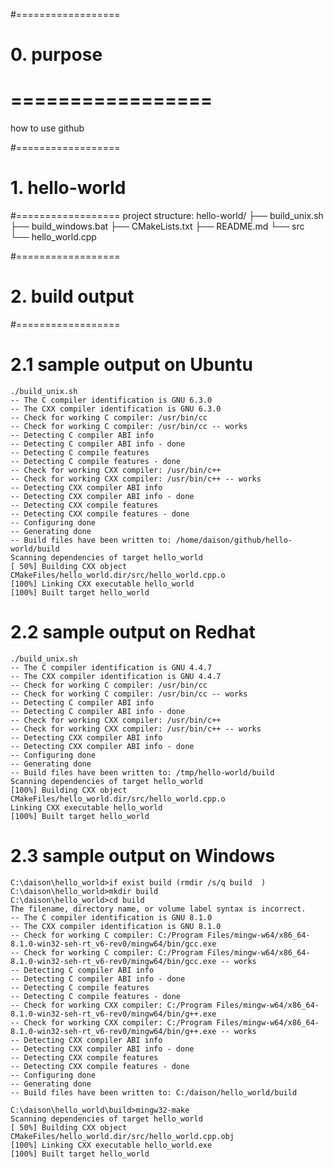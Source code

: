 #==================
# 0. purpose
# =================
how to use github

#==================
# 1. hello-world 
#==================
project structure:
	hello-world/
	├── build_unix.sh
	├── build_windows.bat
	├── CMakeLists.txt
	├── README.md
	└── src
	    └── hello_world.cpp

#==================
# 2. build output
#==================
# 2.1 sample output on Ubuntu
	./build_unix.sh
	-- The C compiler identification is GNU 6.3.0
	-- The CXX compiler identification is GNU 6.3.0
	-- Check for working C compiler: /usr/bin/cc
	-- Check for working C compiler: /usr/bin/cc -- works
	-- Detecting C compiler ABI info
	-- Detecting C compiler ABI info - done
	-- Detecting C compile features
	-- Detecting C compile features - done
	-- Check for working CXX compiler: /usr/bin/c++
	-- Check for working CXX compiler: /usr/bin/c++ -- works
	-- Detecting CXX compiler ABI info
	-- Detecting CXX compiler ABI info - done
	-- Detecting CXX compile features
	-- Detecting CXX compile features - done
	-- Configuring done
	-- Generating done
	-- Build files have been written to: /home/daison/github/hello-world/build
	Scanning dependencies of target hello_world
	[ 50%] Building CXX object CMakeFiles/hello_world.dir/src/hello_world.cpp.o
	[100%] Linking CXX executable hello_world
	[100%] Built target hello_world

# 2.2 sample output on Redhat
	./build_unix.sh
	-- The C compiler identification is GNU 4.4.7
	-- The CXX compiler identification is GNU 4.4.7
	-- Check for working C compiler: /usr/bin/cc
	-- Check for working C compiler: /usr/bin/cc -- works
	-- Detecting C compiler ABI info
	-- Detecting C compiler ABI info - done
	-- Check for working CXX compiler: /usr/bin/c++
	-- Check for working CXX compiler: /usr/bin/c++ -- works
	-- Detecting CXX compiler ABI info
	-- Detecting CXX compiler ABI info - done
	-- Configuring done
	-- Generating done
	-- Build files have been written to: /tmp/hello-world/build
	Scanning dependencies of target hello_world
	[100%] Building CXX object CMakeFiles/hello_world.dir/src/hello_world.cpp.o
	Linking CXX executable hello_world
	[100%] Built target hello_world

# 2.3 sample output on Windows
	C:\daison\hello_world>if exist build (rmdir /s/q build  )
	C:\daison\hello_world>mkdir build
	C:\daison\hello_world>cd build
	The filename, directory name, or volume label syntax is incorrect.
	-- The C compiler identification is GNU 8.1.0
	-- The CXX compiler identification is GNU 8.1.0
	-- Check for working C compiler: C:/Program Files/mingw-w64/x86_64-8.1.0-win32-seh-rt_v6-rev0/mingw64/bin/gcc.exe
	-- Check for working C compiler: C:/Program Files/mingw-w64/x86_64-8.1.0-win32-seh-rt_v6-rev0/mingw64/bin/gcc.exe -- works
	-- Detecting C compiler ABI info
	-- Detecting C compiler ABI info - done
	-- Detecting C compile features
	-- Detecting C compile features - done
	-- Check for working CXX compiler: C:/Program Files/mingw-w64/x86_64-8.1.0-win32-seh-rt_v6-rev0/mingw64/bin/g++.exe
	-- Check for working CXX compiler: C:/Program Files/mingw-w64/x86_64-8.1.0-win32-seh-rt_v6-rev0/mingw64/bin/g++.exe -- works
	-- Detecting CXX compiler ABI info
	-- Detecting CXX compiler ABI info - done
	-- Detecting CXX compile features
	-- Detecting CXX compile features - done
	-- Configuring done
	-- Generating done
	-- Build files have been written to: C:/daison/hello_world/build

	C:\daison\hello_world\build>mingw32-make
	Scanning dependencies of target hello_world
	[ 50%] Building CXX object CMakeFiles/hello_world.dir/src/hello_world.cpp.obj
	[100%] Linking CXX executable hello_world.exe
	[100%] Built target hello_world

